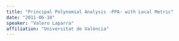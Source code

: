```yaml
---
title: "Principal Polynomial Analysis -PPA- with Local Metric"
date: "2011-06-10"
speaker: "Valero Laparra"
affiliation: "Universitat de València"
---
```

